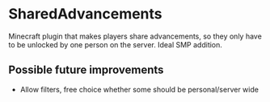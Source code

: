 # SharedAdvancements
Minecraft plugin that makes players share advancements, so they only have to be unlocked by one person on the server. Ideal SMP addition.

## Possible future improvements
- Allow filters, free choice whether some should be personal/server wide